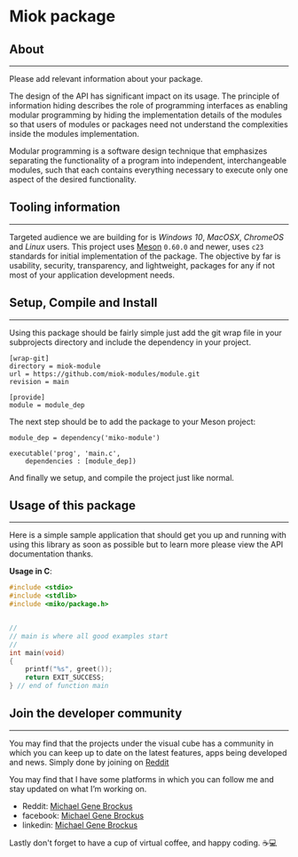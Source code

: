 # Miok package

## About

* * *

Please add relevant information about your package.

The design of the API has significant impact on its usage. The principle of
information hiding describes the role of programming interfaces as enabling
modular programming by hiding the implementation details of the modules so that
users of modules or packages need not understand the complexities inside the
modules implementation.

Modular programming is a software design technique that emphasizes separating
the functionality of a program into independent, interchangeable modules, such
that each contains everything necessary to execute only one aspect of the
desired functionality.

## Tooling information

* * *

Targeted audience we are building for is *Windows 10*, *MacOSX*, *ChromeOS*
and *Linux* users. This project uses [Meson](https://mesonbuild.com/) `0.60.0`
and newer, uses `c23` standards for initial implementation of the package. The
objective by far is usability, security, transparency, and lightweight, packages
for any if not most of your application development needs.

## Setup, Compile and Install

* * *

Using this package should be fairly simple just add the git wrap file
in your subprojects directory and include the dependency in your project.

```console
[wrap-git]
directory = miok-module
url = https://github.com/miok-modules/module.git
revision = main

[provide]
module = module_dep
```


The next step should be to add the package to your Meson project:

```meson
module_dep = dependency('miko-module')

executable('prog', 'main.c',
    dependencies : [module_dep])

```

And finally we setup, and compile the project just like normal.

## Usage of this package

* * *

Here is a simple sample application that should get you up and
running with using this library as soon as possible but to learn
more please view the API documentation thanks.

**Usage in C**:

```c
#include <stdio>
#include <stdlib>
#include <miko/package.h>


//
// main is where all good examples start
//
int main(void)
{
    printf("%s", greet());
    return EXIT_SUCCESS;
} // end of function main

```

## Join the developer community

* * *

You may find that the projects under the visual cube has a community in which you
can keep up to date on the latest features, apps being developed and news. Simply done by
joining on [Reddit](https://www.reddit.com/r/miok/)

You may find that I have some platforms in which you can follow me and stay updated on what I’m working on.

- Reddit: [Michael Gene Brockus](https://www.reddit.com/u/Native_Oklatopian)
- facebook: [Michael Gene Brockus](https://michaelbrockus.medium.com/)
- linkedin: [Michael Gene Brockus](https://www.linkedin.com/in/michael-brockus)

Lastly don't forget to have a cup of virtual coffee, and happy coding. ☕💻
